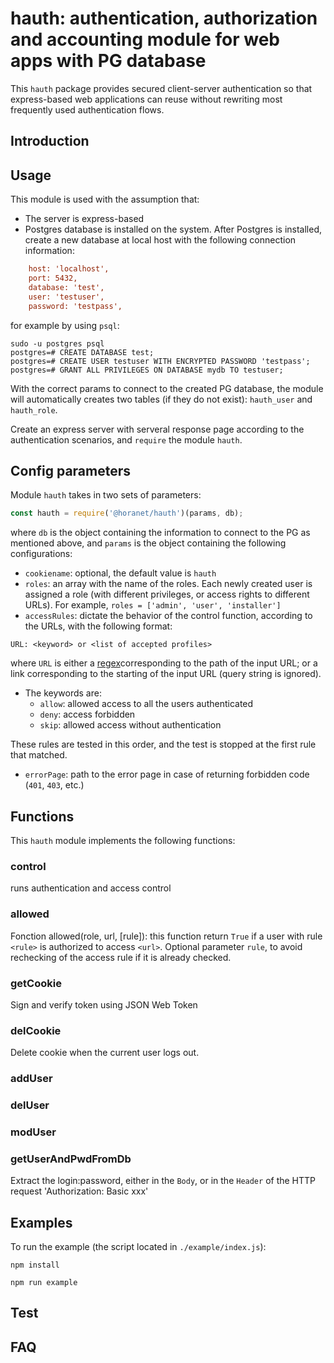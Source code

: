 # hauth: authentication, authorization and accounting module for web apps with PG database

This `hauth` package provides secured client-server authentication so that express-based web applications can reuse without rewriting most frequently used authentication flows.
## Introduction

## Usage

This module is used with the assumption that:

- The server is express-based
- Postgres database is installed on the system. After Postgres is installed, create a new database at local host with the following connection information:

```cfg
    host: 'localhost',
    port: 5432,
    database: 'test',
    user: 'testuser',
    password: 'testpass',
```

for example by using `psql`:

```psql
sudo -u postgres psql
postgres=# CREATE DATABASE test;
postgres=# CREATE USER testuser WITH ENCRYPTED PASSWORD 'testpass';
postgres=# GRANT ALL PRIVILEGES ON DATABASE mydb TO testuser;
```

With the correct params to connect to the created PG database, the module will automatically creates two tables (if they do not exist): `hauth_user` and `hauth_role`.

Create an express server with serveral response page according to the authentication scenarios, and `require` the module `hauth`.
## Config parameters

Module `hauth` takes in two sets of parameters:

```javascript
const hauth = require('@horanet/hauth')(params, db);
```

where `db` is the object containing the information to connect to the PG as mentioned above, and `params` is the object containing the following configurations:

- `cookiename`: optional, the default value is `hauth`
- `roles`: an array with the name of the roles. Each newly created user is assigned a role (with different privileges, or access rights to different URLs). For example, `roles = ['admin', 'user', 'installer']`
- `accessRules`: dictate the behavior of the control function, according to the URLs, with the following format:

```config
URL: <keyword> or <list of accepted profiles> 
```

where `URL` is either a [regex](https://en.wikipedia.org/wiki/Regular_expression)corresponding to the path of the input URL; or a link corresponding to the starting of the input URL (query string is ignored).

- The keywords are:
  - `allow`: allowed access to all the users authenticated
  - `deny`: access forbidden
  - `skip`: allowed access without authentication

These rules are tested in this order, and the test is stopped at the first rule that matched.

- `errorPage`: path to the error page in case of returning forbidden code (`401`, `403`, etc.)

## Functions

This `hauth` module implements the following functions:

### control

runs authentication and access control

### allowed

Fonction allowed(role, url, [rule]): this function return `True` if a user with rule `<rule>` is authorized to access `<url>`.
Optional parameter `rule`, to avoid rechecking of the access rule if it is already checked.

### getCookie

Sign and verify token using JSON Web Token

### delCookie

Delete cookie when the current user logs out.

### addUser

### delUser

### modUser

### getUserAndPwdFromDb

Extract the login:password, either in the `Body`, or in the `Header` of the HTTP request 'Authorization: Basic xxx'

## Examples

To run the example (the script located in `./example/index.js`):

```shell
npm install

npm run example
```

## Test

## FAQ
